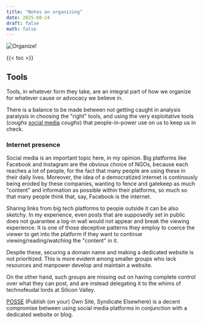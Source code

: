 ```yaml
---
title: "Notes on organizing"
date: 2025-08-24
draft: false
math: false
---
```


![Organize!](/image/organize.jpg)

{{< toc >}}

## Tools

Tools, in whatever form they take, are an integral part of how we
organize for whatever cause or advocacy we believe in.

There is a balance to be made between not getting caught in analysis
paralysis in choosing the "right" tools, and using the very
exploitative tools (*coughs* [social media](/social-media) *coughs*)
that people-in-power use on us to keep us in check.

### Internet presence

Social media is an important topic here, in my opinion. Big platforms
like Facebook and Instagram are the obvious choice of NGOs, because each
reaches a lot of people, for the fact that many people are using these
in their daily lives. Moreover, the idea of a democratized internet is
continously being eroded by these companies, wanting to fence and
gatekeep as much "content" and information as possible within their
platforms, so much so that many people think that, say, Facebook is the
internet.

Sharing links from big tech platforms to people outside it can be also
sketchy. In my experience, even posts that are supposedly set in public
does not guarantee a log-in wall would not appear and break the viewing
experience. It is one of those deceptive patterns they employ to coerce
the viewer to get into the platform if they want to continue
viewing/reading/watching the "content" in it.

Despite these, securing a domain name and making a dedicated website is
not prioritized. This is more evident among smaller groups who lack
resources and manpower develop and maintain a website.

On the other hand, such groups are missing out on having complete
control over what they can post, and are instead delegating it to the
whims of technofeudal lords at Silicon Valley.

[POSSE](https://indieweb.org/POSSE) (Publish (on your) Own Site,
Syndicate Elsewhere) is a decent compromise between using social media
platforms in conjunction with a dedicated website or blog.
